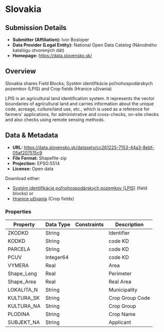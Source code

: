 # Slovakia

## Submission Details

- **Submitter (Affiliation):** Ivor Bosloper
- **Data Provider (Legal Entity):** National Open Data Catalog (Národného katalógu otvorených dát)
- **Homepage:** https://data.slovensko.sk/

## Overview

Slovakia shares Field Blocks; Systém identifikácie poľnohospodárskych pozemkov (LPIS) and Crop fields (Hranice užívania)

LPIS is an agricultural land identification system. It represents the vector boundaries of agricultural land
and carries information about the unique code, acreage, culture/land use, etc., which is used as a reference
for farmers' applications, for administrative and cross-checks, on-site checks and also checks using remote
sensing methods.

## Data & Metadata

- **URL:** https://data.slovensko.sk/datasety/cc261225-7153-44a3-8ebf-05af207515c9
- **File Format:** Shapefile-zip
- **Projection:** EPSG:5514
- **License:** Open data

Download either:
    
- [Systém identifikácie poľnohospodárskych pozemkov (LPIS)](https://data.slovensko.sk/datasety/4c408849-80e9-41a2-8c93-08a65b7ce4fb) (field blocks) or 
- [Hranice užívania](https://data.slovensko.sk/datasety/cc261225-7153-44a3-8ebf-05af207515c9) (Crop fields)

### Properties

| Property   | **Data Type** | Constraints | Description     |
|------------|---------------|-------------|-----------------|
| ZKODKD     | String        |             | Identifier      |
| KODKD      | String        |             | code KD         |
| PARCELA    | String        |             | code KD         |
| PCUV       | Integer64     |             | code KD         |
| VYMERA     | Real          |             | Area            |
| Shape_Leng | Real          |             | Perimeter       |
| Shape_Area | Real          |             | Real Area       |
| LOKALITA_N | String        |             | Municipality    |
| KULTURA_SK | String        |             | Crop Group Code |
| KULTURA_NA | String        |             | Crop Group      |
| PLODINA    | String        |             | Crop Name       | 
| SUBJEKT_NA | String        |             | Applicant       |

